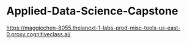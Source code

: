 # Applied-Data-Science-Capstone

https://maggiechen-8055.theianext-1-labs-prod-misc-tools-us-east-0.proxy.cognitiveclass.ai/

